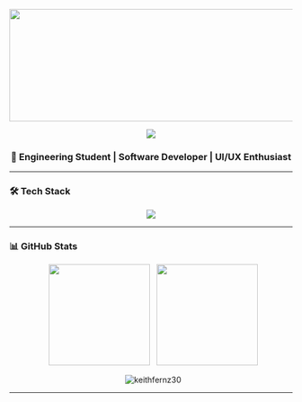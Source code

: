 <p align="center">
  <img src="https://media.giphy.com/media/ZVik7pBtu9dNS/giphy.gif" width="800" height="200" />
</p>

<p align="center">
  <img src="https://readme-typing-svg.herokuapp.com?font=Fira+Code&size=34&duration=200000&pause=1000&color=39FF14&center=true&vCenter=true&width=750&lines=Access+Granted...;Keith+Fernandes+is+Online" />
</p>

<h3 align="center">🚀 Engineering Student | Software Developer | UI/UX Enthusiast</h3>


---

### 🛠️ Tech Stack  
<p align="center">
<img src="https://skillicons.dev/icons?i=html,css,js,ts,react,nextjs,nodejs,java,python,c,cpp,mysql,mongodb,firebase,git,figma,docker,aws,unity" />
</p>

---

### 📊 GitHub Stats  
<p align="center">
  <img src="https://github-readme-stats.vercel.app/api?username=keithfernz30&show_icons=true&theme=radical" height="180em"/>
  <img src="https://github-readme-stats.vercel.app/api/top-langs?username=keithfernz30&layout=compact&langs_count=6&theme=radical" height="180em"/>
</p>

<p align="center">
  <img src="https://github-readme-streak-stats.herokuapp.com/?user=keithfernz30&theme=radical" alt="keithfernz30" />
</p>



---



